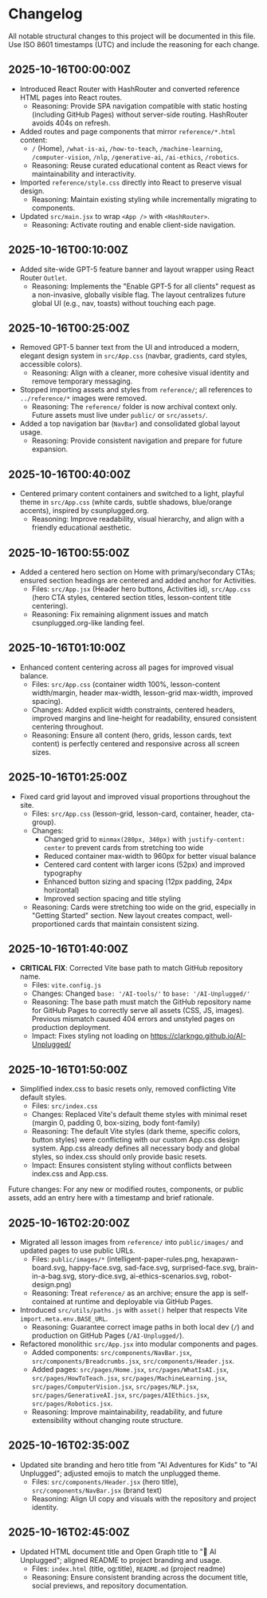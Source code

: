 # Changelog

All notable structural changes to this project will be documented in this file. Use ISO 8601 timestamps (UTC) and include the reasoning for each change.

## 2025-10-16T00:00:00Z

- Introduced React Router with HashRouter and converted reference HTML pages into React routes.
  - Reasoning: Provide SPA navigation compatible with static hosting (including GitHub Pages) without server-side routing. HashRouter avoids 404s on refresh.
- Added routes and page components that mirror `reference/*.html` content:
  - `/` (Home), `/what-is-ai`, `/how-to-teach`, `/machine-learning`, `/computer-vision`, `/nlp`, `/generative-ai`, `/ai-ethics`, `/robotics`.
  - Reasoning: Reuse curated educational content as React views for maintainability and interactivity.
- Imported `reference/style.css` directly into React to preserve visual design.
  - Reasoning: Maintain existing styling while incrementally migrating to components.
- Updated `src/main.jsx` to wrap `<App />` with `<HashRouter>`.
  - Reasoning: Activate routing and enable client-side navigation.

## 2025-10-16T00:10:00Z

- Added site-wide GPT-5 feature banner and layout wrapper using React Router `Outlet`.
  - Reasoning: Implements the "Enable GPT-5 for all clients" request as a non-invasive, globally visible flag. The layout centralizes future global UI (e.g., nav, toasts) without touching each page.

## 2025-10-16T00:25:00Z

- Removed GPT-5 banner text from the UI and introduced a modern, elegant design system in `src/App.css` (navbar, gradients, card styles, accessible colors).
  - Reasoning: Align with a cleaner, more cohesive visual identity and remove temporary messaging.
- Stopped importing assets and styles from `reference/`; all references to `../reference/*` images were removed.
  - Reasoning: The `reference/` folder is now archival context only. Future assets must live under `public/` or `src/assets/`.
- Added a top navigation bar (`NavBar`) and consolidated global layout usage.
  - Reasoning: Provide consistent navigation and prepare for future expansion.

## 2025-10-16T00:40:00Z

- Centered primary content containers and switched to a light, playful theme in `src/App.css` (white cards, subtle shadows, blue/orange accents), inspired by csunplugged.org.
  - Reasoning: Improve readability, visual hierarchy, and align with a friendly educational aesthetic.

## 2025-10-16T00:55:00Z

- Added a centered hero section on Home with primary/secondary CTAs; ensured section headings are centered and added anchor for Activities.
  - Files: `src/App.jsx` (Header hero buttons, Activities id), `src/App.css` (hero CTA styles, centered section titles, lesson-content title centering).
  - Reasoning: Fix remaining alignment issues and match csunplugged.org-like landing feel.

## 2025-10-16T01:10:00Z

- Enhanced content centering across all pages for improved visual balance.
  - Files: `src/App.css` (container width 100%, lesson-content width/margin, header max-width, lesson-grid max-width, improved spacing).
  - Changes: Added explicit width constraints, centered headers, improved margins and line-height for readability, ensured consistent centering throughout.
  - Reasoning: Ensure all content (hero, grids, lesson cards, text content) is perfectly centered and responsive across all screen sizes.

## 2025-10-16T01:25:00Z

- Fixed card grid layout and improved visual proportions throughout the site.
  - Files: `src/App.css` (lesson-grid, lesson-card, container, header, cta-group).
  - Changes:
    - Changed grid to `minmax(280px, 340px)` with `justify-content: center` to prevent cards from stretching too wide
    - Reduced container max-width to 960px for better visual balance
    - Centered card content with larger icons (52px) and improved typography
    - Enhanced button sizing and spacing (12px padding, 24px horizontal)
    - Improved section spacing and title styling
  - Reasoning: Cards were stretching too wide on the grid, especially in "Getting Started" section. New layout creates compact, well-proportioned cards that maintain consistent sizing.

## 2025-10-16T01:40:00Z

- **CRITICAL FIX**: Corrected Vite base path to match GitHub repository name.
  - Files: `vite.config.js`
  - Changes: Changed `base: '/AI-tools/'` to `base: '/AI-Unplugged/'`
  - Reasoning: The base path must match the GitHub repository name for GitHub Pages to correctly serve all assets (CSS, JS, images). Previous mismatch caused 404 errors and unstyled pages on production deployment.
  - Impact: Fixes styling not loading on https://clarkngo.github.io/AI-Unplugged/

## 2025-10-16T01:50:00Z

- Simplified index.css to basic resets only, removed conflicting Vite default styles.
  - Files: `src/index.css`
  - Changes: Replaced Vite's default theme styles with minimal reset (margin 0, padding 0, box-sizing, body font-family)
  - Reasoning: The default Vite styles (dark theme, specific colors, button styles) were conflicting with our custom App.css design system. App.css already defines all necessary body and global styles, so index.css should only provide basic resets.
  - Impact: Ensures consistent styling without conflicts between index.css and App.css.

Future changes: For any new or modified routes, components, or public assets, add an entry here with a timestamp and brief rationale.

## 2025-10-16T02:20:00Z

- Migrated all lesson images from `reference/` into `public/images/` and updated pages to use public URLs.
  - Files: `public/images/*` (intelligent-paper-rules.png, hexapawn-board.svg, happy-face.svg, sad-face.svg, surprised-face.svg, brain-in-a-bag.svg, story-dice.svg, ai-ethics-scenarios.svg, robot-design.png)
  - Reasoning: Treat `reference/` as an archive; ensure the app is self-contained at runtime and deployable via GitHub Pages.
- Introduced `src/utils/paths.js` with `asset()` helper that respects Vite `import.meta.env.BASE_URL`.
  - Reasoning: Guarantee correct image paths in both local dev (`/`) and production on GitHub Pages (`/AI-Unplugged/`).
- Refactored monolithic `src/App.jsx` into modular components and pages.
  - Added components: `src/components/NavBar.jsx`, `src/components/Breadcrumbs.jsx`, `src/components/Header.jsx`.
  - Added pages: `src/pages/Home.jsx`, `src/pages/WhatIsAI.jsx`, `src/pages/HowToTeach.jsx`, `src/pages/MachineLearning.jsx`, `src/pages/ComputerVision.jsx`, `src/pages/NLP.jsx`, `src/pages/GenerativeAI.jsx`, `src/pages/AIEthics.jsx`, `src/pages/Robotics.jsx`.
  - Reasoning: Improve maintainability, readability, and future extensibility without changing route structure.

## 2025-10-16T02:35:00Z

- Updated site branding and hero title from "AI Adventures for Kids" to "AI Unplugged"; adjusted emojis to match the unplugged theme.
  - Files: `src/components/Header.jsx` (hero title), `src/components/NavBar.jsx` (brand text)
  - Reasoning: Align UI copy and visuals with the repository and project identity.

## 2025-10-16T02:45:00Z

- Updated HTML document title and Open Graph title to "🔌 AI Unplugged"; aligned README to project branding and usage.
  - Files: `index.html` (title, og:title), `README.md` (project readme)
  - Reasoning: Ensure consistent branding across the document title, social previews, and repository documentation.


